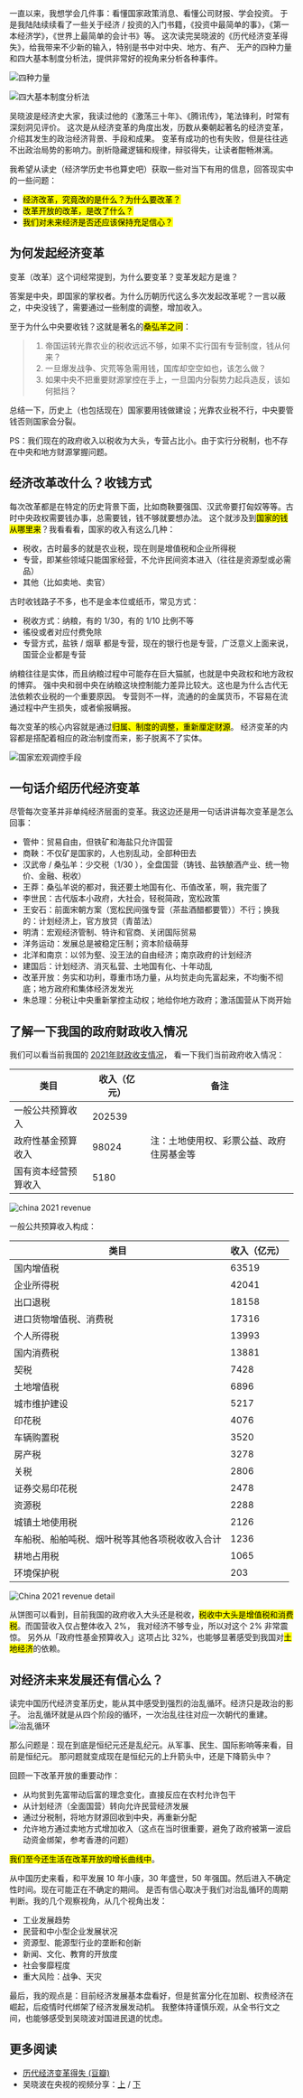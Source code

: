 

一直以来，我想学会几件事：看懂国家政策消息、看懂公司财报、学会投资。
于是我陆陆续续看了一些关于经济 / 投资的入门书籍，《投资中最简单的事》，《第一本经济学》，《世界上最简单的会计书》等。
这次读完吴晓波的《历代经济变革得失》，给我带来不少新的输入，特别是书中对中央、地方、有产、
无产的四种力量和四大基本制度分析法，提供非常好的视角来分析各种事件。


![四种力量](/images/202211/four.png)

![四大基本制度分析法](/images/202211/method.png)

吴晓波是经济史大家，我读过他的《激荡三十年》、《腾讯传》，笔法锋利，时常有深刻洞见评价。
这次是从经济变革的角度出发，历数从秦朝起著名的经济变革，介绍其发生的政治经济背景、手段和成果。
变革有成功的也有失败，但是往往逃不出政治局势的影响力。剖析隐藏逻辑和规律，辩驳得失，让读者酣畅淋漓。

我希望从读史（经济学历史书也算史吧）获取一些对当下有用的信息，回答现实中的一些问题：

- <mark>经济改革，究竟改的是什么？为什么要改革？</mark>
- <mark>改革开放的改革，是改了什么？</mark>
- <mark>我们对未来经济是否还应该保持充足信心？</mark>

## 为何发起经济变革

变革（改革）这个词经常提到，为什么要变革？变革发起方是谁？

答案是中央，即国家的掌权者。为什么历朝历代这么多次发起改革呢？一言以蔽之，中央没钱了，需要通过一些制度的调整，增加收入。

至于为什么中央要收钱？这就是著名的<mark>桑弘羊之问</mark>：

> 1. 帝国运转光靠农业的税收远远不够，如果不实行国有专营制度，钱从何来？
> 2. 一旦爆发战争、灾荒等急需用钱，国库却空空如也，该怎么做？
> 3. 如果中央不把重要财源掌控在手上，一旦国内分裂势力起兵造反，该如何抵挡？

总结一下，历史上（也包括现在）国家要用钱做建设；光靠农业税不行，中央要管钱否则国家会分裂。

PS：我们现在的政府收入以税收为大头，专营占比小。由于实行分税制，也不存在中央和地方财源掌握问题。


## 经济改革改什么？收钱方式

每次改革都是在特定的历史背景下面，比如商鞅要强国、汉武帝要打匈奴等等。古时中央政权需要钱办事，总需要钱，钱不够就要想办法。
这个就涉及到<mark>国家的钱从哪里来</mark>？我看看看，国家的收入有这么几种：

- 税收，古时最多的就是农业税，现在则是增值税和企业所得税
- 专营，即某些领域只能国家经营，不允许民间资本进入（往往是资源型或必需品）
- 其他（比如卖地、卖官）

古时收钱路子不多，也不是金本位或纸币，常见方式：

- 税收方式：纳粮，有的 1/30，有的 1/10 比例不等
- 徭役或者对应付费免除
- 专营方式，盐铁 / 烟草 都是专营，现在的银行也是专营，广泛意义上面来说，国营企业都是专营

纳粮往往是实体，而且纳粮过程中可能存在巨大猫腻，也就是中央政权和地方政权的博弈。
强中央和弱中央在纳粮这块控制能力差异比较大。这也是为什么古代无法依赖农业税的一个重要原因。
专营则不一样，流通的的金属货币，不容易在流通过程中产生损失，或者偷报瞒报。

每次变革的核心内容就是通过<mark>归属、制度的调整，重新厘定财源</mark>。
经济变革的内容都是搭配着相应的政治制度而来，影子脱离不了实体。

![国家宏观调控手段](/images/202211/goverment-macro-adjustment.png)


## 一句话介绍历代经济变革

尽管每次变革并非单纯经济层面的变革。我这边还是用一句话讲讲每次变革是怎么回事：

- 管仲：贸易自由，但铁矿和海盐只允许国营
- 商鞅：不仅矿是国家的，人也别乱动，全部种田去
- 汉武帝 / 桑弘羊：少交税（1/30 ），全盘国营（铸钱、盐铁酿酒产业、统一物价、金融、税收）
- 王莽：桑弘羊说的都对，我还要土地国有化、币值改革，啊，我完蛋了
- 李世民：古代版本小政府，大社会，轻税简政，宽松政策
- 王安石：前面宋朝方案（宽松民间强专营（茶盐酒醋都要管））不行；换我的：计划经济上，官方放贷（青苗法）
- 明清：宏观经济管制、特许和官商、关闭国际贸易
- 洋务运动：发展总是被稳定压制；资本阶级萌芽
- 北洋和南京：以邻为壑、没王法的自由经济；南京政府的计划经济
- 建国后：计划经济、消灭私营、土地国有化、十年动乱
- 改革开放：务实和功利，尊重市场力量，从均贫走向先富起来，不均衡不彻底；地方政府和集体经济发发光
- 朱总理：分税让中央重新掌控主动权；地给你地方政府；激活国营从下岗开始

## 了解一下我国的政府财政收入情况

我们可以看当前我国的 [2021年财政收支情况](http://www.gov.cn/xinwen/2022-01/29/content_5671104.htm)，
看一下我们当前政府收入情况：

| **类目**             | **收入（亿元）** | **备注**                                 |
| -------------------- | ---------------- | ---------------------------------------- |
| 一般公共预算收入     | 202539           |                                          |
| 政府性基金预算收入   | 98024            | 注：土地使用权、彩票公益、政府住房基金等 |
| 国有资本经营预算收入 | 5180             |                                          |

![china 2021 revenue](/images/202211/china-2021-revenue-1.png)

一般公共预算收入构成：

| **类目**                                       | **收入（亿元）** |
| ---------------------------------------------- | ---------------- |
| 国内增值税                                     | 63519            |
| 企业所得税                                     | 42041            |
| 出口退税                                       | 18158            |
| 进口货物增值税、消费税                         | 17316            |
| 个人所得税                                     | 13993            |
| 国内消费税                                     | 13881            |
| 契税                                           | 7428             |
| 土地增值税                                     | 6896             |
| 城市维护建设                                   | 5217             |
| 印花税                                         | 4076             |
| 车辆购置税                                     | 3520             |
| 房产税                                         | 3278             |
| 关税                                           | 2806             |
| 证券交易印花税                                 | 2478             |
| 资源税                                         | 2288             |
| 城镇土地使用税                                 | 2126             |
| 车船税、船舶吨税、烟叶税等其他各项税收收入合计 | 1236             |
| 耕地占用税                                     | 1065             |
| 环境保护税                                     | 203              |


![China 2021 revenue detail](/images/202211/china-2021-revenue-2.png)

从饼图可以看到，目前我国的政府收入大头还是税收，<mark>税收中大头是增值税和消费税</mark>。而国营收入仅占整体收入 2%，
我对经济不够专业，所以对这个 2% 非常震惊。
另外从「政府性基金预算收入」这项占比 32%，也能够显著感受到我国对<mark>土地经济</mark>的依赖。


## 对经济未来发展还有信心么？

读完中国历代经济变革历史，能从其中感受到强烈的治乱循环。经济只是政治的影子。
治乱循环就是从四个阶段的循环，一次治乱往往对应一次朝代的重建。
![治乱循环](/images/202211/cycle.png)

那么问题是：现在到底是恒纪元还是乱纪元。从军事、民生、国际影响等来看，目前是恒纪元。
那问题就变成现在是恒纪元的上升箭头中，还是下降箭头中？

回顾一下改革开放的重要动作：

- 从均贫到先富带动后富的理念变化，直接反应在农村允许包干
- 从计划经济（全面国营）转向允许民营经济发展
- 通过分税制，将地方财源回收到中央，再重新分配
- 允许地方通过卖地方式增加收入（这点在当时很重要，避免了政府被第一波启动资金绑架，参考香港的问题）

<mark>我们至今还生活在改革开放的增长曲线中</mark>。

从中国历史来看，和平发展 10 年小康，30 年盛世，50 年强国。然后进入不确定性时间。现在可能正在不确定的期间。
是否有信心取决于我们对治乱循环的周期判断。我的几个观察视角，从几个视角出发：

- 工业发展趋势
- 民营和中小型企业发展状况
- 资源型、能源型行业的垄断和创新
- 新闻、文化、教育的开放度
- 社会奓靡程度
- 重大风险：战争、天灾


最后，我的观点是：目前经济发展基本盘看好，但是贫富分化在加剧、权贵经济在崛起，后疫情时代绑架了经济发展发动机。
我整体持谨慎乐观，从全书行文之间，也能够感受到吴晓波对国进民退的忧虑。


## 更多阅读

- [历代经济变革得失 (豆瓣)](https://book.douban.com/subject/24851460/)
- 吴晓波在央视的视频分享：[上](https://www.bilibili.com/video/BV1BG4y1H7wH/) / [下](https://www.bilibili.com/video/BV1RP4y1U7zu/)

